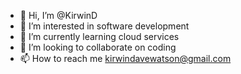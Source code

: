 - 👋 Hi, I’m @KirwinD
- 👀 I’m interested in software development 
- 🌱 I’m currently learning cloud services 
- 💞️ I’m looking to collaborate on coding
- 📫 How to reach me kirwindavewatson@gmail.com

<!---
KirwinD/KirwinD is a ✨ special ✨ repository because its `README.md` (this file) appears on your GitHub profile.
You can click the Preview link to take a look at your changes.
--->
